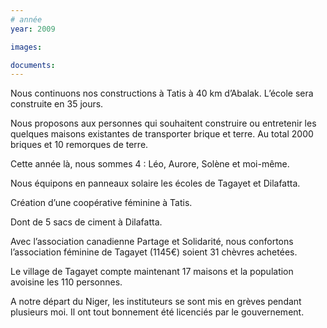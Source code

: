 ```yaml
---
# année
year: 2009

images:

documents:
---
```


Nous continuons nos constructions à Tatis à 40 km d’Abalak. L’école sera construite en 35 jours.

Nous proposons aux personnes qui souhaitent construire ou entretenir les quelques maisons existantes de transporter brique et terre. Au total 2000 briques et 10 remorques de terre.

Cette année là, nous sommes 4 : Léo, Aurore, Solène et moi-même.

Nous équipons en panneaux solaire les écoles de Tagayet et Dilafatta.

Création d’une coopérative féminine à Tatis.

Dont de 5 sacs de ciment à Dilafatta.

Avec l’association canadienne Partage et Solidarité, nous confortons l’association féminine de Tagayet (1145€) soient 31 chèvres achetées.

Le village de Tagayet compte maintenant 17 maisons et la population avoisine les 110 personnes.

A notre départ du Niger, les instituteurs se sont mis en grèves pendant plusieurs moi. Il ont tout bonnement été licenciés par le gouvernement.
